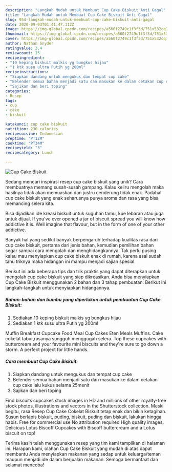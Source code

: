 ```yaml
---
description: "Langkah Mudah untuk Membuat Cup Cake Biskuit Anti Gagal"
title: "Langkah Mudah untuk Membuat Cup Cake Biskuit Anti Gagal"
slug: 954-langkah-mudah-untuk-membuat-cup-cake-biskuit-anti-gagal
date: 2020-09-03T01:41:47.112Z
image: https://img-global.cpcdn.com/recipes/a560f2749c1f3f3d/751x532cq70/cup-cake-biskuit-foto-resep-utama.jpg
thumbnail: https://img-global.cpcdn.com/recipes/a560f2749c1f3f3d/751x532cq70/cup-cake-biskuit-foto-resep-utama.jpg
cover: https://img-global.cpcdn.com/recipes/a560f2749c1f3f3d/751x532cq70/cup-cake-biskuit-foto-resep-utama.jpg
author: Nathan Snyder
ratingvalue: 3.4
reviewcount: 15
recipeingredient:
- "10 keping biskuit malkis yg bungkus hijau"
- "1 ktk susu ultra Putih yg 200ml"
recipeinstructions:
- "Siapkan dandang untuk mengukus dan tempat cup cake"
- "Belender semua bahan menjadi satu dan masukan ke dalam cetakan cup cake lalu kukus selama 25menit"
- "Sajikan dan beri toping"
categories:
- Resep
tags:
- cup
- cake
- biskuit

katakunci: cup cake biskuit 
nutrition: 230 calories
recipecuisine: Indonesian
preptime: "PT12M"
cooktime: "PT34M"
recipeyield: "3"
recipecategory: Lunch

---
```



![Cup Cake Biskuit](https://img-global.cpcdn.com/recipes/a560f2749c1f3f3d/751x532cq70/cup-cake-biskuit-foto-resep-utama.jpg)

Sedang mencari inspirasi resep cup cake biskuit yang unik? Cara membuatnya memang susah-susah gampang. Kalau keliru mengolah maka hasilnya tidak akan memuaskan dan justru cenderung tidak enak. Padahal cup cake biskuit yang enak seharusnya punya aroma dan rasa yang bisa memancing selera kita.

Bisa dijadikan ide kreasi biskuit untuk suguhan tamu, kue lebaran atau juga untuk dijual. If you&#39;ve ever opened a jar of biscuit spread you will know how addictive it is. Well imagine that flavour, but in the form of one of your other addictive.

Banyak hal yang sedikit banyak berpengaruh terhadap kualitas rasa dari cup cake biskuit, pertama dari jenis bahan, kemudian pemilihan bahan segar sampai cara mengolah dan menghidangkannya. Tak perlu pusing kalau mau menyiapkan cup cake biskuit enak di rumah, karena asal sudah tahu triknya maka hidangan ini mampu menjadi sajian spesial.


Berikut ini ada beberapa tips dan trik praktis yang dapat diterapkan untuk mengolah cup cake biskuit yang siap dikreasikan. Anda bisa menyiapkan Cup Cake Biskuit menggunakan 2 bahan dan 3 tahap pembuatan. Berikut ini langkah-langkah untuk menyiapkan hidangannya.

<!--inarticleads1-->

##### Bahan-bahan dan bumbu yang diperlukan untuk pembuatan Cup Cake Biskuit:

1. Sediakan 10 keping biskuit malkis yg bungkus hijau
1. Sediakan 1 ktk susu ultra Putih yg 200ml


Muffin Breakfast Cupcake Food Meal Cup Cakes Eten Meals Muffins. Cake cokelat tabur,rasanya sungguh menggugah selera. Top these cupcakes with buttercream and your favourite mini biscuits and they&#39;re sure to go down a storm. A perfect project for little hands. 

<!--inarticleads2-->

##### Cara membuat Cup Cake Biskuit:

1. Siapkan dandang untuk mengukus dan tempat cup cake
1. Belender semua bahan menjadi satu dan masukan ke dalam cetakan cup cake lalu kukus selama 25menit
1. Sajikan dan beri toping


Find biscuits cupcakes stock images in HD and millions of other royalty-free stock photos, illustrations and vectors in the Shutterstock collection. Meski begitu, rasa Resep Cup Cake Cokelat Biskuit tetap enak dan bikin ketagihan. Susun berlapis biskuit, puding, biskuit, puding dan biskuit, lakukan hingga habis. Free for commercial use No attribution required High quality images. Delicious Lotus Biscoff Cupcakes with Biscoff buttercream and a Lotus biscuit on top! 

Terima kasih telah menggunakan resep yang tim kami tampilkan di halaman ini. Harapan kami, olahan Cup Cake Biskuit yang mudah di atas dapat membantu Anda menyiapkan makanan yang sedap untuk keluarga/teman maupun menjadi ide dalam berjualan makanan. Semoga bermanfaat dan selamat mencoba!

